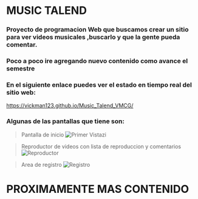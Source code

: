 # MUSIC TALEND

### Proyecto de programacion Web que buscamos crear un sitio para ver videos musicales ,buscarlo y que la gente pueda comentar.

### Poco a poco ire agregando nuevo contenido como avance el semestre 

### En el siguiente enlace puedes ver el estado en tiempo real del sitio web:

https://vickman123.github.io/Music_Talend_VMCG/

### Algunas de las pantallas que tiene son:

> Pantalla de inicio
![Primer Vistazi](https://user-images.githubusercontent.com/68364639/161415280-fa59af60-62b4-4f0b-8af5-3e4b6acb271b.png)


> Reproductor de videos con lista de reproduccion y comentarios
![Reproductor](https://user-images.githubusercontent.com/68364639/161415319-fe934b2e-4e21-4971-9a39-3cbf5346562d.png)


> Area de registro
![Registro](https://user-images.githubusercontent.com/68364639/161415325-b19e7012-91bb-4f7c-88d5-099e8dea4212.png)


# PROXIMAMENTE MAS CONTENIDO
